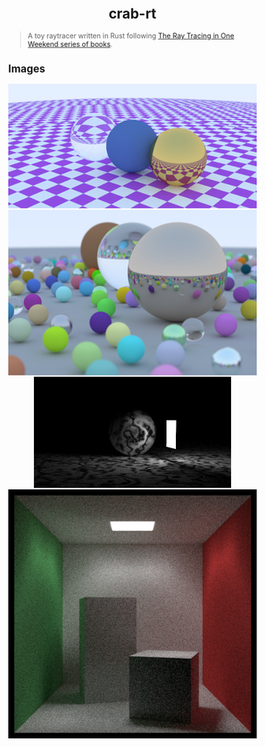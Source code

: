 <h1 align="center">
    crab-rt
</h1>

> A toy raytracer written in Rust following
[The Ray Tracing in One Weekend series of books](https://raytracing.github.io/).

## Images
<div align="center">
    <img src="assets/scene.png">
    <img src="assets/rt_weekend.png">
    <img src="assets/light.png">
    <img src="assets/cornell_box.png">
</div>

